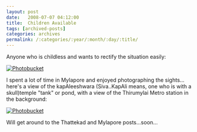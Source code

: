 ```yaml
---
layout: post
date:	2008-07-07 04:12:00
title:  Children Available
tags: [archived-posts]
categories: archives
permalink: /:categories/:year/:month/:day/:title/
---
```

Anyone who is childless and wants to rectify the situation easily:


<a href="http://s297.photobucket.com/albums/mm205/depontis/?action=view&current=IMG_3814.jpg" target="_blank"><img src="http://i297.photobucket.com/albums/mm205/depontis/IMG_3814.jpg" border="0" alt="Photobucket"></a>


I spent a lot of time in Mylapore and enjoyed photographing the sights... here's a view of the kapAleeshwara (Siva..KapAli means, one who is with a skull)temple "tank" or pond, with a view of the Thirumylai Metro station in the background:

<a href="http://s297.photobucket.com/albums/mm205/depontis/?action=view&current=IMG_3818.jpg" target="_blank"><img src="http://i297.photobucket.com/albums/mm205/depontis/IMG_3818.jpg" border="0" alt="Photobucket"></a>

Will get around to the Thattekad and Mylapore posts...soon...
